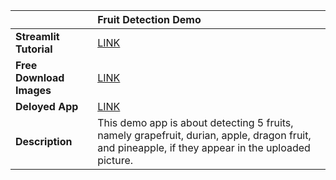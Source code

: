 |                          | Fruit Detection Demo                                                                                                                              |
| :----------------------- | :------------------------------------------------------------------------------------------------------------------------------------------------ |
| **Streamlit Tutorial**   | [LINK](https://www.datacamp.com/tutorial/streamlit)                                                                                               |
| **Free Download Images** | [LINK](https://unsplash.com/)                                                                                                                     |
| **Deloyed App**          | [LINK](https://fruit-detection-demo.streamlit.app/)                                                                                               |
| **Description**          | This demo app is about detecting 5 fruits, namely grapefruit, durian, apple, dragon fruit, and pineapple, if they appear in the uploaded picture. |
